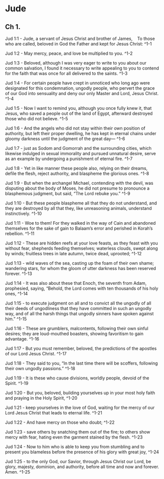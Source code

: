 # Jude

## Ch 1.

Jud 1:1 - Jude, a servant of Jesus Christ and brother of James,    To those who are called, beloved in God the Father and kept for Jesus Christ: ^1-1

Jud 1:2 - May mercy, peace, and love be multiplied to you. ^1-2

Jud 1:3 - Beloved, although I was very eager to write to you about our common salvation, I found it necessary to write appealing to you to contend for the faith that was once for all delivered to the saints. ^1-3

Jud 1:4 - For certain people have crept in unnoticed who long ago were designated for this condemnation, ungodly people, who pervert the grace of our God into sensuality and deny our only Master and Lord, Jesus Christ. ^1-4

Jud 1:5 - Now I want to remind you, although you once fully knew it, that Jesus, who saved a people out of the land of Egypt, afterward destroyed those who did not believe. ^1-5

Jud 1:6 - And the angels who did not stay within their own position of authority, but left their proper dwelling, he has kept in eternal chains under gloomy darkness until the judgment of the great day— ^1-6

Jud 1:7 - just as Sodom and Gomorrah and the surrounding cities, which likewise indulged in sexual immorality and pursued unnatural desire, serve as an example by undergoing a punishment of eternal fire. ^1-7

Jud 1:8 - Yet in like manner these people also, relying on their dreams, defile the flesh, reject authority, and blaspheme the glorious ones. ^1-8

Jud 1:9 - But when the archangel Michael, contending with the devil, was disputing about the body of Moses, he did not presume to pronounce a blasphemous judgment, but said, “The Lord rebuke you.” ^1-9

Jud 1:10 - But these people blaspheme all that they do not understand, and they are destroyed by all that they, like unreasoning animals, understand instinctively. ^1-10

Jud 1:11 - Woe to them! For they walked in the way of Cain and abandoned themselves for the sake of gain to Balaam’s error and perished in Korah’s rebellion. ^1-11

Jud 1:12 - These are hidden reefs at your love feasts, as they feast with you without fear, shepherds feeding themselves; waterless clouds, swept along by winds; fruitless trees in late autumn, twice dead, uprooted; ^1-12

Jud 1:13 - wild waves of the sea, casting up the foam of their own shame; wandering stars, for whom the gloom of utter darkness has been reserved forever. ^1-13

Jud 1:14 - It was also about these that Enoch, the seventh from Adam, prophesied, saying, “Behold, the Lord comes with ten thousands of his holy ones, ^1-14

Jud 1:15 - to execute judgment on all and to convict all the ungodly of all their deeds of ungodliness that they have committed in such an ungodly way, and of all the harsh things that ungodly sinners have spoken against him.” ^1-15

Jud 1:16 - These are grumblers, malcontents, following their own sinful desires; they are loud-mouthed boasters, showing favoritism to gain advantage. ^1-16

Jud 1:17 - But you must remember, beloved, the predictions of the apostles of our Lord Jesus Christ. ^1-17

Jud 1:18 - They said to you, “In the last time there will be scoffers, following their own ungodly passions.” ^1-18

Jud 1:19 - It is these who cause divisions, worldly people, devoid of the Spirit. ^1-19

Jud 1:20 - But you, beloved, building yourselves up in your most holy faith and praying in the Holy Spirit, ^1-20

Jud 1:21 - keep yourselves in the love of God, waiting for the mercy of our Lord Jesus Christ that leads to eternal life. ^1-21

Jud 1:22 - And have mercy on those who doubt; ^1-22

Jud 1:23 - save others by snatching them out of the fire; to others show mercy with fear, hating even the garment stained by the flesh. ^1-23

Jud 1:24 - Now to him who is able to keep you from stumbling and to present you blameless before the presence of his glory with great joy, ^1-24

Jud 1:25 - to the only God, our Savior, through Jesus Christ our Lord, be glory, majesty, dominion, and authority, before all time and now and forever. Amen. ^1-25


